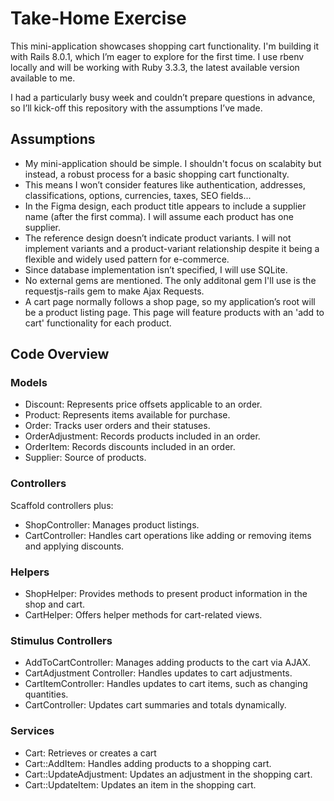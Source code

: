 # Take-Home Exercise

This mini-application showcases shopping cart functionality. I'm building it with Rails 8.0.1, which I’m eager to explore for the first time. I use rbenv locally and will be working with Ruby 3.3.3, the latest available version available to me.

I had a particularly busy week and couldn’t prepare questions in advance, so I’ll kick-off this repository with the assumptions I’ve made.

## Assumptions

* My mini-application should be simple. I shouldn't focus on scalabity but instead, a robust process for a basic shopping cart functionalty.
* This means I won’t consider features like authentication, addresses, classifications, options, currencies, taxes, SEO fields...
* In the Figma design, each product title appears to include a supplier name (after the first comma). I will assume each product has one supplier.
* The reference design doesn’t indicate product variants. I will not implement variants and a product-variant relationship despite it being a flexible and widely used pattern for e-commerce.
* Since database implementation isn’t specified, I will use SQLite.
* No external gems are mentioned. The only additonal gem I'll use is the requestjs-rails gem to make Ajax Requests.
* A cart page normally follows a shop page, so my application’s root will be a product listing page. This page will feature products with an 'add to cart' functionality for each product.


## Code Overview

### Models

* Discount: Represents price offsets applicable to an order.
* Product: Represents items available for purchase.
* Order: Tracks user orders and their statuses.
* OrderAdjustment: Records products included in an order.
* OrderItem: Records discounts included in an order.
* Supplier: Source of products.


### Controllers

Scaffold controllers plus:

* ShopController: Manages product listings.
* CartController: Handles cart operations like adding or removing items and applying discounts.

### Helpers

* ShopHelper: Provides methods to present product information in the shop and cart.
* CartHelper: Offers helper methods for cart-related views.

### Stimulus Controllers

* AddToCartController: Manages adding products to the cart via AJAX.
* CartAdjustment Controller: Handles updates to cart adjustments.
* CartItemController: Handles updates to cart items, such as changing quantities.
* CartController: Updates cart summaries and totals dynamically.

### Services

* Cart: Retrieves or creates a cart
* Cart::AddItem: Handles adding products to a shopping cart.
* Cart::UpdateAdjustment: Updates an adjustment in the shopping cart.
* Cart::UpdateItem: Updates an item in the shopping cart.


